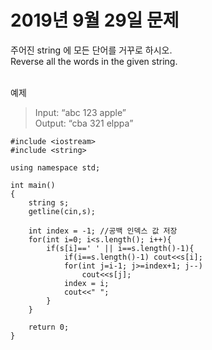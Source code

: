 # 2019년 9월 29일 문제
주어진 string 에 모든 단어를 거꾸로 하시오.<br>
Reverse all the words in the given string.<br><br>

예제
> Input: “abc 123 apple”<br>
> Output: “cba 321 elppa”
```
#include <iostream>
#include <string>

using namespace std;

int main()
{
    string s;
    getline(cin,s);
    
    int index = -1; //공백 인덱스 값 저장 
    for(int i=0; i<s.length(); i++){
        if(s[i]==' ' || i==s.length()-1){
            if(i==s.length()-1) cout<<s[i];
            for(int j=i-1; j>=index+1; j--)
                cout<<s[j];
            index = i;
            cout<<" ";
        }
    }
    
    return 0;
}

```
